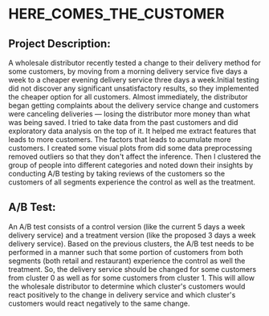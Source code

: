 # HERE_COMES_THE_CUSTOMER
## Project Description:
A wholesale distributor recently tested a change to their delivery method for some customers, by moving from a morning delivery service five days a week to a cheaper evening delivery service three days a week.Initial testing did not discover any significant unsatisfactory results, so they implemented the cheaper option for all customers. Almost immediately, the distributor began getting complaints about the delivery service change and customers were canceling deliveries — losing the distributor more money than what was being saved. I tried to take data from the past customers and did exploratory data analysis on the top of it. It helped me extract features that leads to more customers. The factors that leads to acumulate more customers. I created some visual plots from did some data preprocessing removed outliers so that they don't affect the inference. Then I clustered the group of people into different categories and noted down their insights by conducting A/B testing by taking reviews of the customers so the customers of all segments experience the control as well as the treatment.

 ## A/B Test:
 An A/B test consists of a control version (like the current 5 days a week delivery service) and a treatment version (like the proposed 3 days a week delivery service). Based on the previous clusters, the A/B test needs to be performed in a manner such that some portion of customers from both segments (both retail and restaurant) experience the control as well the treatment.
So, the delivery service should be changed for some customers from cluster 0 as well as for some customers from cluster 1. This will allow the wholesale distributor to determine which cluster's customers would react positively to the change in delivery service and which cluster's customers would react negatively to the same change.


